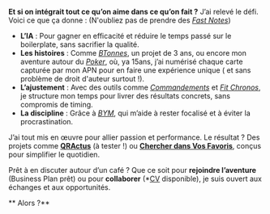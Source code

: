 **Et si on intégrait tout ce qu’on aime dans ce qu’on fait ?**
J’ai relevé le défi. Voici ce que ça donne :
(N'oubliez pas de prendre des *[Fast Notes](https://play.google.com/store/apps/details?id=fr.mattd.notes)*)
- **L’IA** : Pour gagner en efficacité et réduire le temps passé sur le boilerplate, sans sacrifier la qualité.
- **Les histoires** : Comme *[BTonnes](https://play.google.com/store/apps/details?id=fr.mafyou.btonnes)*, un projet de 3 ans, ou encore mon aventure autour du *[Poker](https://play.google.com/store/apps/details?id=fr.mafyou.aideaupoker)*, où, ya 15ans, j’ai numérisé chaque carte capturée par mon APN pour en faire une expérience unique ( et sans problème de droit d'auteur surtout !).
- **L’ajustement** : Avec des outils comme *[Commandements](https://play.google.com/store/apps/details?id=fr.mafyou.commandements)* et *[Fit Chronos](https://play.google.com/store/apps/details?id=fr.mattd.fit)*, je structure mon temps pour livrer des résultats concrets, sans compromis de timing.
- **La discipline** : Grâce à *[BYM](https://play.google.com/store/apps/details?id=fr.mattd.bymapp)*, qui m’aide à rester focalisé et à éviter la procrastination.

J’ai tout mis en œuvre pour allier passion et performance. Le résultat ? Des projets comme **[QRActus](https://play.google.com/store/apps/details?id=fr.mattd.qractus)** (à tester !) ou **[Chercher dans Vos Favoris](https://play.google.com/store/apps/details?id=fr.mafyou.multisearches)**, conçus pour simplifier le quotidien.

Prêt à en discuter autour d’un café ?
Que ce soit pour **rejoindre l’aventure** (Business Plan prêt) ou pour **collaborer** (*[CV](https://www.linkedin.com/in/mdupleix) disponible), je suis ouvert aux échanges et aux opportunités.

** Alors ?**
